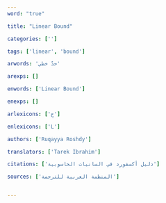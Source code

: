 ```yaml
---
word: "true"

title: "Linear Bound"

categories: ['']

tags: ['linear', 'bound']

arwords: 'حدّ خطي'

arexps: []

enwords: ['Linear Bound']

enexps: []

arlexicons: ['ح']

enlexicons: ['L']

authors: ['Ruqayya Roshdy']

translators: ['Tarek Ibrahim']

citations: ['دليل أكسفورد في السانيات الحاسوبية']

sources: ['المنظمة العربية للترجمة']


---
```

